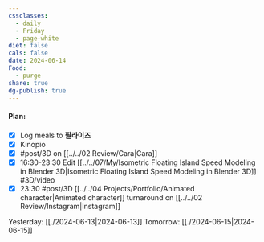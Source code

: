```yaml
---
cssclasses:
  - daily
  - Friday
  - page-white
diet: false
cals: false
date: 2024-06-14
Food:
  - purge
share: true
dg-publish: true
---
```

#### Plan:
- [x] Log meals to **필라이즈**
- [x] Kinopio
- [x] #post/3D on [[../../02 Review/Cara|Cara]]
- [x] 16:30-23:30 Edit [[../../07/My/Isometric Floating Island Speed Modeling in Blender 3D|Isometric Floating Island Speed Modeling in Blender 3D]]  #3D/video
- [x] 23:30 #post/3D [[../../04 Projects/Portfolio/Animated character|Animated character]] turnaround on [[../../02 Review/Instagram|Instagram]]

Yesterday: [[./2024-06-13|2024-06-13]]
Tomorrow: [[./2024-06-15|2024-06-15]]

